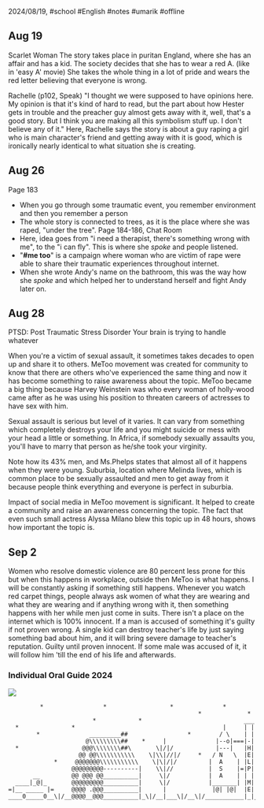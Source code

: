 2024/08/19, #school #English #notes #umarik #offline 
## Aug 19
Scarlet Woman
	The story takes place in puritan England, where she has an affair and has a kid. The society decides that she has to wear a red A. (like in 'easy A' movie) She takes the whole thing in a lot of pride and wears the red letter believing that everyone is wrong.

Rachelle (p102, Speak)
	"I thought we were supposed to have opinions here. My opinion is that it's kind of hard to read, but the part about how Hester gets in trouble and the preacher guy almost gets away with it, well, that's a good story. But I think you are making all this symbolism stuff up. I don't believe any of it."
Here, Rachelle says the story is about a guy raping a girl who is main character's friend and getting away with it is good, which is ironically nearly identical to what situation she is creating.
## Aug 26
Page 183
- When you go through some traumatic event, you remember environment and then you remember a person
- The whole story is connected to trees, as it is the place where she was raped, "under the tree".
Page 184-186, Chat Room
- Here, idea goes from "i need a therapist, there's something wrong with me", to the "i can fly". This is where she *spoke* and people listened.
- "**#me too**" is a campaign where woman who are victim of rape were able to share their traumatic experiences throughout internet. 
- When she wrote Andy's name on the bathroom, this was the way how she *spoke* and which helped her to understand herself and fight Andy later on. 
## Aug 28
PTSD: Post Traumatic Stress Disorder
Your brain is trying to handle whatever 

When you're a victim of sexual assault, it sometimes takes decades to open up and share it to others. MeToo movement was created for community to know that there are others who've experienced the same thing and now it has become something to raise awareness about the topic. MeToo became a big thing because Harvey Weinstein was who every woman of holly-wood came after as he was using his position to threaten careers of actresses to have sex with him.

Sexual assault is serious but level of it varies. It can vary from something which completely destroys your life and you might suicide or mess with your head a little or something. In Africa, if somebody sexually assaults you, you'll have to marry that person as he/she took your virginity. 

Note how its 43% men, and Ms.Phelps states that almost all of it happens when they were young. 
Suburbia, location where Melinda lives, which is common place to be sexually assaulted and men to get away from it because people think everything and everyone is perfect in suburbia. 

Impact of social media in MeToo movement is significant. It helped to create a community and raise an awareness concerning the topic. The fact that even such small actress Alyssa Milano blew this topic up in 48 hours, shows how important the topic is.
## Sep 2
Women who resolve domestic violence are 80 percent less prone for this but when this happens in workplace, outside then MeToo is what happens. I will be constantly asking if something still happens. Whenever you watch red carpet things, people always ask women of what they are wearing and what they are wearing and if anything wrong with it, then something happens with her while men just come in suits. There isn't a place on the internet which is 100% innocent. If a man is accused of something it's guilty if not proven wrong. A single kid can destroy teacher's life by just saying something bad about him, and it will bring severe damage to teacher's reputation. Guilty until proven innocent. If some male was accused of it, it will follow him 'till the end of his life and afterwards. 
### Individual Oral Guide 2024
![](https://www.youtube.com/watch?v=nLg8bcCCXjU)

```
         *                 *                  *              *
                                                      *             *
                        *            *                             ___
  *               *                                          |     | |
        *              _________##                 *        / \    | |
                      @\\\\\\\\\##    *     |              |--o|===|-|
  *                  @@@\\\\\\\\##\       \|/|/            |---|   |H|
                    @@ @@\\\\\\\\\\\    \|\\|//|/     *   / N   \  |E|
             *     @@@@@@@\\\\\\\\\\\    \|\|/|/         |  A    | |L|
                  @@@@@@@@@----------|    \\|//          |  S    |=|P|
       __         @@ @@@ @@__________|     \|/           |  A    | | |
  ____|_@|_       @@@@@@@@@__________|     \|/           |_______| |M|
=|__ _____ |=     @@@@ .@@@__________|      |             |@| |@|  |E|
____0_____0__\|/__@@@@__@@@__________|_\|/__|___\|/__\|/___________|_|_
```
